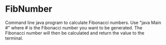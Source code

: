 # FibNumber

Command line java program to calculate Fibonacci numbers. Use "java Main #" where # is the Fibonacci number you want to be generated. The Fibonacci number will then be calculated and return the value to the terminal.
